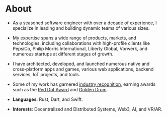# About

- As a seasoned software engineer with over a decade of experience, I specialize in leading and building dynamic teams of various sizes. 
- My expertise spans a wide range of products, markets, and technologies, including collaborations with high-profile clients like PepsiCo, 
Philip Morris International, Liberty Global, Vorwerk, and numerous startups at different stages of growth.

- I have architected, developed, and launched numerous native and cross-platform apps and games, various web applications, backend services, IoT projects, and tools.

- Some of my work has garnered [industry recognition](https://apps.apple.com/de/app/die-thermomix-cookidoo-app/id714004506), earning awards such as the [Red Dot Award](https://www.red-dot.org/project/thermomix-tm6-41286)  and [Golden Drum](https://www.youtube.com/watch?v=87IOP8ctm6Q).

- **Languages**: Rust, Dart, and Swift.

- **Interests**: Decentralized and Distributed Systems, Web3, AI, and VR/AR.
